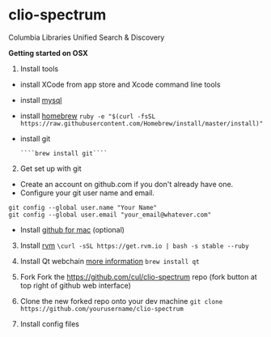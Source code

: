 clio-spectrum
=============

Columbia Libraries Unified Search &amp; Discovery

**Getting started on OSX**

1. Install tools
  - install XCode from app store and Xcode command line tools 
  - install [mysql]( http://dev.mysql.com/downloads/mysql/ )
  - install [homebrew](http://brew.sh/)
        ````
        ruby -e "$(curl -fsSL https://raw.githubusercontent.com/Homebrew/install/master/install)"
        ````
  - install git
  
        ````brew install git````

2.  Get set up with git
  - Create an account on github.com if you don't already have one.
  - Configure your git user name and email.
  ````
  git config --global user.name "Your Name"
  git config --global user.email "your_email@whatever.com"
  ````
  - Install [github for mac](http://mac.github.com/) (optional) 


3.  Install [rvm](http://rvm.io/rvm/install)
  ````\curl -sSL https://get.rvm.io | bash -s stable --ruby````
  
4. Install Qt webchain [more information](https://github.com/thoughtbot/capybara-webkit/wiki/Installing-Qt-and-compiling-capybara-webkit)
  ````brew install qt````
  
5. Fork Fork the https://github.com/cul/clio-spectrum repo (fork button at top right of github web interface)

6. Clone the new forked repo onto your dev machine
  ````git clone https://github.com/yourusername/clio-spectrum````

7. Install config files
